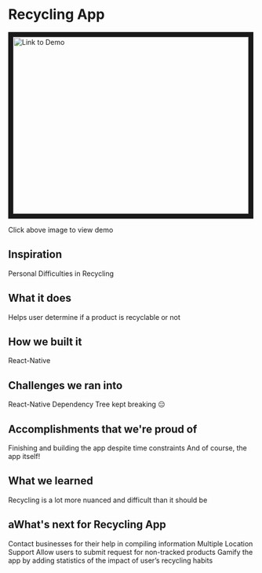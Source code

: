# Recycling App

<a href="http://www.youtube.com/watch?feature=player_embedded&v=G5zugqZEQVs
" target="_blank"><img src="http://img.youtube.com/vi/G5zugqZEQVs/0.jpg" 
alt="Link to Demo" width="480" height="360" border="10" /></a>

Click above image to view demo
## Inspiration
Personal Difficulties in Recycling

## What it does
Helps user determine if a product is recyclable or not

## How we built it
React-Native

## Challenges we ran into
React-Native Dependency Tree kept breaking :expressionless:

## Accomplishments that we're proud of
Finishing and building the app despite time constraints And of course, the app itself!

## What we learned
Recycling is a lot more nuanced and difficult than it should be

## aWhat's next for Recycling App
Contact businesses for their help in compiling information
Multiple Location Support
Allow users to submit request for non-tracked products
Gamify the app by adding statistics of the impact of user’s recycling habits
